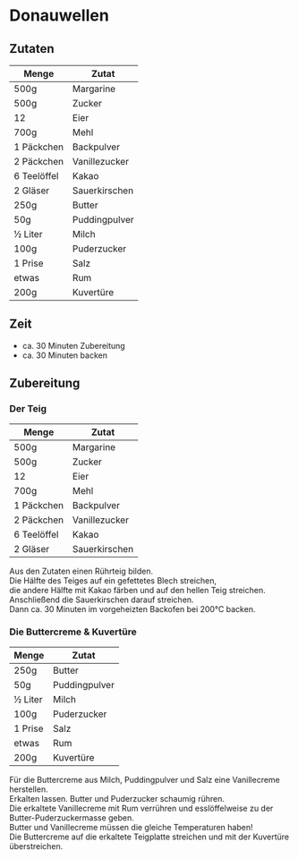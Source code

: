 # Donauwellen

## Zutaten

|Menge      |Zutat        |
|-----------|-------------|
|500g       |Margarine    |
|500g       |Zucker       |
|12         |Eier         |
|700g       |Mehl         |
|1 Päckchen |Backpulver   |
|2 Päckchen |Vanillezucker|
|6 Teelöffel|Kakao        |
|2 Gläser   |Sauerkirschen|
|250g       |Butter       |
|50g        |Puddingpulver|
|½ Liter    |Milch        |
|100g       |Puderzucker  |
|1 Prise    |Salz         |
|etwas      |Rum          |
|200g       |Kuvertüre    |

## Zeit

* ca. 30 Minuten Zubereitung
* ca. 30 Minuten backen

## Zubereitung

### Der Teig

|Menge      |Zutat        |
|-----------|-------------|
|500g       |Margarine    |
|500g       |Zucker       |
|12         |Eier         |
|700g       |Mehl         |
|1 Päckchen |Backpulver   |
|2 Päckchen |Vanillezucker|
|6 Teelöffel|Kakao        |
|2 Gläser   |Sauerkirschen|

Aus den Zutaten einen Rührteig bilden.  
Die Hälfte des Teiges auf ein gefettetes Blech streichen,  
die andere Hälfte mit Kakao färben und auf den hellen Teig streichen.  
Anschließend die Sauerkirschen darauf streichen.  
Dann ca. 30 Minuten im vorgeheizten Backofen bei 200°C backen.

### Die Buttercreme & Kuvertüre

|Menge      |Zutat        |
|-----------|-------------|
|250g       |Butter       |
|50g        |Puddingpulver|
|½ Liter    |Milch        |
|100g       |Puderzucker  |
|1 Prise    |Salz         |
|etwas      |Rum          |
|200g       |Kuvertüre    |

Für die Buttercreme aus Milch, Puddingpulver und Salz eine Vanillecreme herstellen.  
Erkalten lassen. Butter und Puderzucker schaumig rühren.  
Die erkaltete Vanillecreme mit Rum verrühren und esslöffelweise zu der Butter-Puderzuckermasse geben.  
Butter und Vanillecreme müssen die gleiche Temperaturen haben!  
Die Buttercreme auf die erkaltete Teigplatte streichen und mit der Kuvertüre überstreichen.